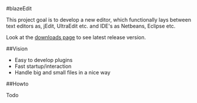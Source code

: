 #blazeEdit

This project goal is to develop a new editor, which functionally lays between text editors as, jEdit, UltraEdit etc. and IDE's as Netbeans, Eclipse etc.

Look at the [downloads page](https://github.com/StefanE/blazeEdit/downloads) to see latest release version.

##Vision
- Easy to develop plugins
- Fast startup/interaction
- Handle big and small files in a nice way



##Howto

Todo
